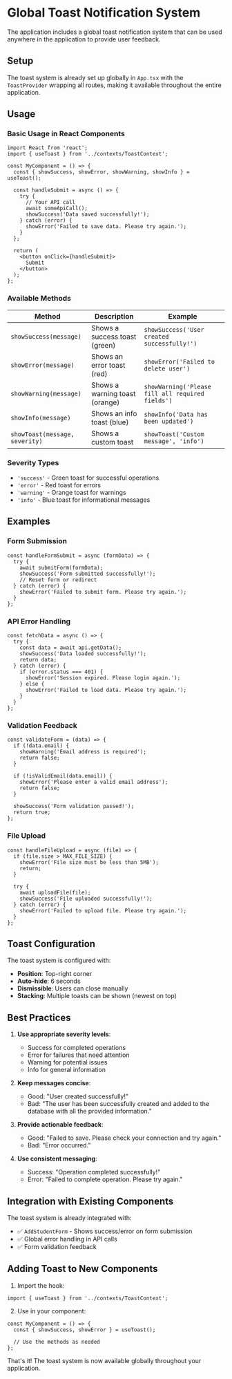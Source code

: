 # Global Toast Notification System

The application includes a global toast notification system that can be used anywhere in the application to provide user feedback.

## Setup

The toast system is already set up globally in `App.tsx` with the `ToastProvider` wrapping all routes, making it available throughout the entire application.

## Usage

### Basic Usage in React Components

```tsx
import React from 'react';
import { useToast } from '../contexts/ToastContext';

const MyComponent = () => {
  const { showSuccess, showError, showWarning, showInfo } = useToast();

  const handleSubmit = async () => {
    try {
      // Your API call
      await someApiCall();
      showSuccess('Data saved successfully!');
    } catch (error) {
      showError('Failed to save data. Please try again.');
    }
  };

  return (
    <button onClick={handleSubmit}>
      Submit
    </button>
  );
};
```

### Available Methods

| Method | Description | Example |
|--------|-------------|---------|
| `showSuccess(message)` | Shows a success toast (green) | `showSuccess('User created successfully!')` |
| `showError(message)` | Shows an error toast (red) | `showError('Failed to delete user')` |
| `showWarning(message)` | Shows a warning toast (orange) | `showWarning('Please fill all required fields')` |
| `showInfo(message)` | Shows an info toast (blue) | `showInfo('Data has been updated')` |
| `showToast(message, severity)` | Shows a custom toast | `showToast('Custom message', 'info')` |

### Severity Types

- `'success'` - Green toast for successful operations
- `'error'` - Red toast for errors
- `'warning'` - Orange toast for warnings
- `'info'` - Blue toast for informational messages

## Examples

### Form Submission

```tsx
const handleFormSubmit = async (formData) => {
  try {
    await submitForm(formData);
    showSuccess('Form submitted successfully!');
    // Reset form or redirect
  } catch (error) {
    showError('Failed to submit form. Please try again.');
  }
};
```

### API Error Handling

```tsx
const fetchData = async () => {
  try {
    const data = await api.getData();
    showSuccess('Data loaded successfully!');
    return data;
  } catch (error) {
    if (error.status === 401) {
      showError('Session expired. Please login again.');
    } else {
      showError('Failed to load data. Please try again.');
    }
  }
};
```

### Validation Feedback

```tsx
const validateForm = (data) => {
  if (!data.email) {
    showWarning('Email address is required');
    return false;
  }
  
  if (!isValidEmail(data.email)) {
    showError('Please enter a valid email address');
    return false;
  }
  
  showSuccess('Form validation passed!');
  return true;
};
```

### File Upload

```tsx
const handleFileUpload = async (file) => {
  if (file.size > MAX_FILE_SIZE) {
    showError('File size must be less than 5MB');
    return;
  }
  
  try {
    await uploadFile(file);
    showSuccess('File uploaded successfully!');
  } catch (error) {
    showError('Failed to upload file. Please try again.');
  }
};
```

## Toast Configuration

The toast system is configured with:
- **Position**: Top-right corner
- **Auto-hide**: 6 seconds
- **Dismissible**: Users can close manually
- **Stacking**: Multiple toasts can be shown (newest on top)

## Best Practices

1. **Use appropriate severity levels**:
   - Success for completed operations
   - Error for failures that need attention
   - Warning for potential issues
   - Info for general information

2. **Keep messages concise**:
   - Good: "User created successfully!"
   - Bad: "The user has been successfully created and added to the database with all the provided information."

3. **Provide actionable feedback**:
   - Good: "Failed to save. Please check your connection and try again."
   - Bad: "Error occurred."

4. **Use consistent messaging**:
   - Success: "Operation completed successfully!"
   - Error: "Failed to complete operation. Please try again."

## Integration with Existing Components

The toast system is already integrated with:
- ✅ `AddStudentForm` - Shows success/error on form submission
- ✅ Global error handling in API calls
- ✅ Form validation feedback

## Adding Toast to New Components

1. Import the hook:
```tsx
import { useToast } from '../contexts/ToastContext';
```

2. Use in your component:
```tsx
const MyComponent = () => {
  const { showSuccess, showError } = useToast();
  
  // Use the methods as needed
};
```

That's it! The toast system is now available globally throughout your application.

